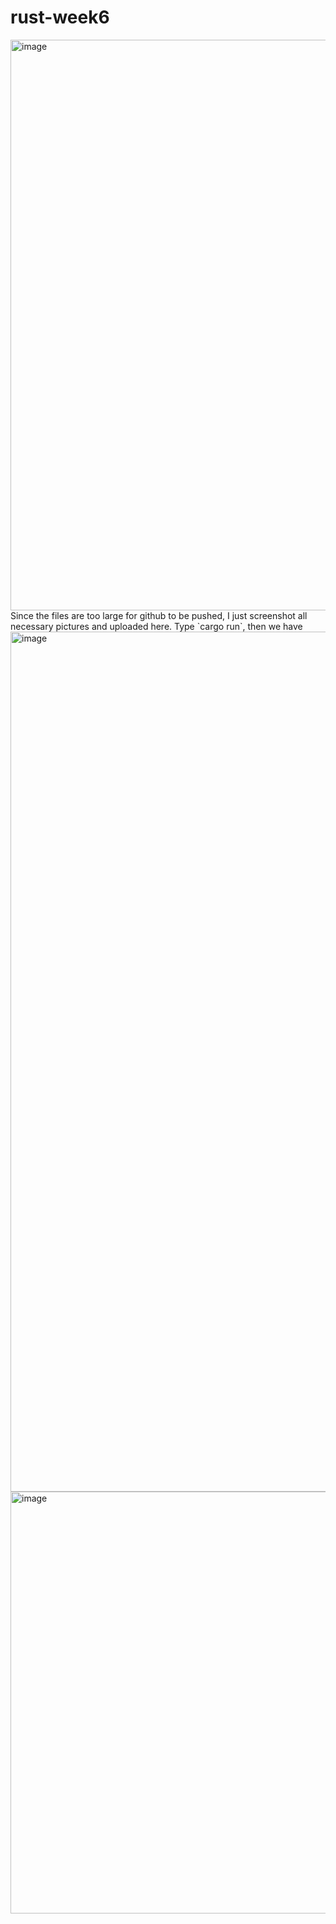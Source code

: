 # rust-week6
<img width="913" alt="image" src="https://user-images.githubusercontent.com/112585430/221687384-c5db8f1c-a4a0-4d2a-80da-c621f3d2c486.png">
Since the files are too large for github to be pushed, I just screenshot all necessary pictures and uploaded here.
Type `cargo run`, then we have
<img width="1376" alt="image" src="https://user-images.githubusercontent.com/112585430/221687579-3b45cc26-fd9f-45e8-a197-697354c1895c.png">
<img width="675" alt="image" src="https://user-images.githubusercontent.com/112585430/221687732-ba279680-5786-408f-8085-259b0af2de32.png">
